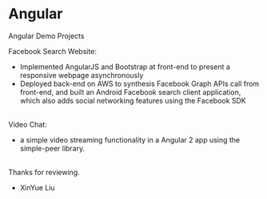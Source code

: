 # Angular

Angular Demo Projects<br />

Facebook Search Website:
- Implemented AngularJS and Bootstrap at front-end to present a responsive webpage asynchronously
- Deployed back-end on AWS to synthesis Facebook Graph APIs call from front-end, and built an Android Facebook search client application, which also adds social networking features using the Facebook SDK <br /><br />

Video Chat:
- a simple video streaming functionality in a Angular 2 app using the simple-peer library.<br /><br />

Thanks for reviewing.

- XinYue Liu
